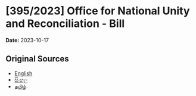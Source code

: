 # [395/2023] Office for National Unity and Reconciliation - Bill

**Date:** 2023-10-17

## Original Sources

- [English](https://documents.gov.lk/view/bills/2023/10/395-2023_E.pdf)
- [සිංහල](https://documents.gov.lk/view/bills/2023/10/395-2023_S.pdf)
- [தமிழ்](https://documents.gov.lk/view/bills/2023/10/395-2023_T.pdf)
